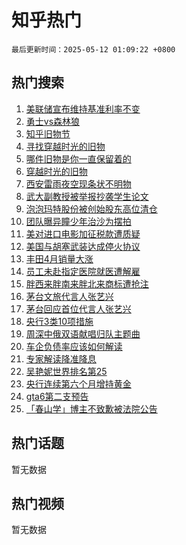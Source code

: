 # 知乎热门

`最后更新时间：2025-05-12 01:09:22 +0800`

## 热门搜索

1. [美联储宣布维持基准利率不变](https://www.zhihu.com/search?q=%E7%BE%8E%E8%81%94%E5%82%A8%E5%AE%A3%E5%B8%83%E7%BB%B4%E6%8C%81%E5%9F%BA%E5%87%86%E5%88%A9%E7%8E%87%E4%B8%8D%E5%8F%98)
1. [勇士vs森林狼](https://www.zhihu.com/search?q=%E5%8B%87%E5%A3%ABvs%E6%A3%AE%E6%9E%97%E7%8B%BC)
1. [知乎旧物节](https://www.zhihu.com/search?q=%E7%9F%A5%E4%B9%8E%E6%97%A7%E7%89%A9%E8%8A%82)
1. [寻找穿越时光的旧物](https://www.zhihu.com/search?q=%E5%AF%BB%E6%89%BE%E7%A9%BF%E8%B6%8A%E6%97%B6%E5%85%89%E7%9A%84%E6%97%A7%E7%89%A9)
1. [哪件旧物是你一直保留着的](https://www.zhihu.com/search?q=%E5%93%AA%E4%BB%B6%E6%97%A7%E7%89%A9%E6%98%AF%E4%BD%A0%E4%B8%80%E7%9B%B4%E4%BF%9D%E7%95%99%E7%9D%80%E7%9A%84)
1. [穿越时光的旧物](https://www.zhihu.com/search?q=%E7%A9%BF%E8%B6%8A%E6%97%B6%E5%85%89%E7%9A%84%E6%97%A7%E7%89%A9)
1. [西安雷雨夜空现条状不明物](https://www.zhihu.com/search?q=%E8%A5%BF%E5%AE%89%E9%9B%B7%E9%9B%A8%E5%A4%9C%E7%A9%BA%E7%8E%B0%E6%9D%A1%E7%8A%B6%E4%B8%8D%E6%98%8E%E7%89%A9)
1. [武大副教授被举报抄袭学生论文](https://www.zhihu.com/search?q=%E6%AD%A6%E5%A4%A7%E5%89%AF%E6%95%99%E6%8E%88%E8%A2%AB%E4%B8%BE%E6%8A%A5%E6%8A%84%E8%A2%AD%E5%AD%A6%E7%94%9F%E8%AE%BA%E6%96%87)
1. [泡泡玛特股份被创始股东高位清仓](https://www.zhihu.com/search?q=%E6%B3%A1%E6%B3%A1%E7%8E%9B%E7%89%B9%E8%82%A1%E4%BB%BD%E8%A2%AB%E5%88%9B%E5%A7%8B%E8%82%A1%E4%B8%9C%E9%AB%98%E4%BD%8D%E6%B8%85%E4%BB%93)
1. [团队曝异瞳少年治沙为摆拍](https://www.zhihu.com/search?q=%E5%9B%A2%E9%98%9F%E6%9B%9D%E5%BC%82%E7%9E%B3%E5%B0%91%E5%B9%B4%E6%B2%BB%E6%B2%99%E4%B8%BA%E6%91%86%E6%8B%8D)
1. [美对进口电影加征税款遭质疑](https://www.zhihu.com/search?q=%E7%BE%8E%E5%AF%B9%E8%BF%9B%E5%8F%A3%E7%94%B5%E5%BD%B1%E5%8A%A0%E5%BE%81%E7%A8%8E%E6%AC%BE%E9%81%AD%E8%B4%A8%E7%96%91)
1. [美国与胡塞武装达成停火协议](https://www.zhihu.com/search?q=%E7%BE%8E%E5%9B%BD%E4%B8%8E%E8%83%A1%E5%A1%9E%E6%AD%A6%E8%A3%85%E8%BE%BE%E6%88%90%E5%81%9C%E7%81%AB%E5%8D%8F%E8%AE%AE)
1. [丰田4月销量大涨](https://www.zhihu.com/search?q=%E4%B8%B0%E7%94%B04%E6%9C%88%E9%94%80%E9%87%8F%E5%A4%A7%E6%B6%A8)
1. [员工未赴指定医院就医遭解雇](https://www.zhihu.com/search?q=%E5%91%98%E5%B7%A5%E6%9C%AA%E8%B5%B4%E6%8C%87%E5%AE%9A%E5%8C%BB%E9%99%A2%E5%B0%B1%E5%8C%BB%E9%81%AD%E8%A7%A3%E9%9B%87)
1. [胖西来胖南来胖北来商标遭抢注](https://www.zhihu.com/search?q=%E8%83%96%E8%A5%BF%E6%9D%A5%E8%83%96%E5%8D%97%E6%9D%A5%E8%83%96%E5%8C%97%E6%9D%A5%E5%95%86%E6%A0%87%E9%81%AD%E6%8A%A2%E6%B3%A8)
1. [茅台文旅代言人张艺兴](https://www.zhihu.com/search?q=%E8%8C%85%E5%8F%B0%E6%96%87%E6%97%85%E4%BB%A3%E8%A8%80%E4%BA%BA%E5%BC%A0%E8%89%BA%E5%85%B4)
1. [茅台回应首位代言人张艺兴](https://www.zhihu.com/search?q=%E8%8C%85%E5%8F%B0%E5%9B%9E%E5%BA%94%E9%A6%96%E4%BD%8D%E4%BB%A3%E8%A8%80%E4%BA%BA%E5%BC%A0%E8%89%BA%E5%85%B4)
1. [央行3类10项措施](https://www.zhihu.com/search?q=%E5%A4%AE%E8%A1%8C3%E7%B1%BB10%E9%A1%B9%E6%8E%AA%E6%96%BD)
1. [周深中俄双语献唱归队主题曲](https://www.zhihu.com/search?q=%E5%91%A8%E6%B7%B1%E4%B8%AD%E4%BF%84%E5%8F%8C%E8%AF%AD%E7%8C%AE%E5%94%B1%E5%BD%92%E9%98%9F%E4%B8%BB%E9%A2%98%E6%9B%B2)
1. [车企负债率应该如何解读](https://www.zhihu.com/search?q=%E8%BD%A6%E4%BC%81%E8%B4%9F%E5%80%BA%E7%8E%87%E5%BA%94%E8%AF%A5%E5%A6%82%E4%BD%95%E8%A7%A3%E8%AF%BB)
1. [专家解读降准降息](https://www.zhihu.com/search?q=%E4%B8%93%E5%AE%B6%E8%A7%A3%E8%AF%BB%E9%99%8D%E5%87%86%E9%99%8D%E6%81%AF)
1. [吴艳妮世界排名第25](https://www.zhihu.com/search?q=%E5%90%B4%E8%89%B3%E5%A6%AE%E4%B8%96%E7%95%8C%E6%8E%92%E5%90%8D%E7%AC%AC25)
1. [央行连续第六个月增持黄金](https://www.zhihu.com/search?q=%E5%A4%AE%E8%A1%8C%E8%BF%9E%E7%BB%AD%E7%AC%AC%E5%85%AD%E4%B8%AA%E6%9C%88%E5%A2%9E%E6%8C%81%E9%BB%84%E9%87%91)
1. [gta6第二支预告](https://www.zhihu.com/search?q=gta6%E7%AC%AC%E4%BA%8C%E6%94%AF%E9%A2%84%E5%91%8A)
1. [「春山学」博主不致歉被法院公告](https://www.zhihu.com/search?q=%E3%80%8C%E6%98%A5%E5%B1%B1%E5%AD%A6%E3%80%8D%E5%8D%9A%E4%B8%BB%E4%B8%8D%E8%87%B4%E6%AD%89%E8%A2%AB%E6%B3%95%E9%99%A2%E5%85%AC%E5%91%8A)

## 热门话题

暂无数据

## 热门视频

暂无数据